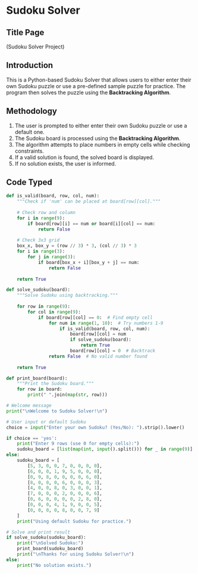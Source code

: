 # Sudoku Solver

## Title Page
(Sudoku Solver Project)

## Introduction
This is a Python-based Sudoku Solver that allows users to either enter their own Sudoku puzzle or use a pre-defined sample puzzle for practice. The program then solves the puzzle using the **Backtracking Algorithm**.

## Methodology
1. The user is prompted to either enter their own Sudoku puzzle or use a default one.
2. The Sudoku board is processed using the **Backtracking Algorithm**.
3. The algorithm attempts to place numbers in empty cells while checking constraints.
4. If a valid solution is found, the solved board is displayed.
5. If no solution exists, the user is informed.

## Code Typed
```python
def is_valid(board, row, col, num):
    """Check if 'num' can be placed at board[row][col]."""
    
    # Check row and column
    for i in range(9):
        if board[row][i] == num or board[i][col] == num:
            return False
    
    # Check 3x3 grid
    box_x, box_y = (row // 3) * 3, (col // 3) * 3
    for i in range(3):
        for j in range(3):
            if board[box_x + i][box_y + j] == num:
                return False
    
    return True

def solve_sudoku(board):
    """Solve Sudoku using backtracking."""
    
    for row in range(9):
        for col in range(9):
            if board[row][col] == 0:  # Find empty cell
                for num in range(1, 10):  # Try numbers 1-9
                    if is_valid(board, row, col, num):
                        board[row][col] = num
                        if solve_sudoku(board):
                            return True
                        board[row][col] = 0  # Backtrack
                return False  # No valid number found
    
    return True

def print_board(board):
    """Print the Sudoku board."""
    for row in board:
        print(" ".join(map(str, row)))

# Welcome message
print("\nWelcome to Sudoku Solver!\n")

# User input or default Sudoku
choice = input("Enter your own Sudoku? (Yes/No): ").strip().lower()

if choice == 'yes':
    print("Enter 9 rows (use 0 for empty cells):")
    sudoku_board = [list(map(int, input().split())) for _ in range(9)]
else:
    sudoku_board = [
        [5, 3, 0, 0, 7, 0, 0, 0, 0],
        [6, 0, 0, 1, 9, 5, 0, 0, 0],
        [0, 9, 8, 0, 0, 0, 0, 6, 0],
        [8, 0, 0, 0, 6, 0, 0, 0, 3],
        [4, 0, 0, 8, 0, 3, 0, 0, 1],
        [7, 0, 0, 0, 2, 0, 0, 0, 6],
        [0, 6, 0, 0, 0, 0, 2, 8, 0],
        [0, 0, 0, 4, 1, 9, 0, 0, 5],
        [0, 0, 0, 0, 8, 0, 0, 7, 9]
    ]
    print("Using default Sudoku for practice.")

# Solve and print result
if solve_sudoku(sudoku_board):
    print("\nSolved Sudoku:")
    print_board(sudoku_board)
    print("\nThanks for using Sudoku Solver!\n")
else:
    print("No solution exists.")
```



